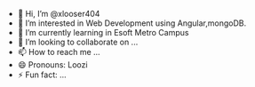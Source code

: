 - 👋 Hi, I’m @xlooser404
- 👀 I’m interested in Web Development using Angular,mongoDB. 
- 🌱 I’m currently learning in Esoft Metro Campus
- 💞️ I’m looking to collaborate on ...
- 📫 How to reach me ...
- 😄 Pronouns: Loozi
- ⚡ Fun fact: ...

<!---
xlooser404/xlooser404 is a ✨ special ✨ repository because its `README.md` (this file) appears on your GitHub profile.
You can click the Preview link to take a look at your changes.
--->
